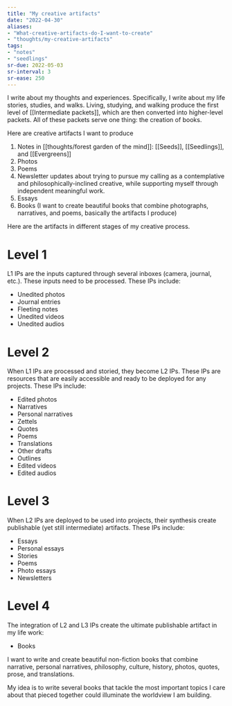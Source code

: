 ```yaml
---
title: "My creative artifacts"
date: "2022-04-30"
aliases:
- "What-creative-artifacts-do-I-want-to-create"
- "thoughts/my-creative-artifacts"
tags:
- "notes"
- "seedlings"
sr-due: 2022-05-03
sr-interval: 3
sr-ease: 250
---
```


I write about my thoughts and experiences. Specifically, I write about my life stories, studies, and walks. Living, studying, and walking produce the first level of [[Intermediate packets]], which are then converted into higher-level packets. All of these packets serve one thing: the creation of books.

Here are creative artifacts I want to produce
1. Notes in [[thoughts/forest garden of the mind]]: [[Seeds]], [[Seedlings]], and [[Evergreens]]
2. Photos
3. Poems
4. Newsletter updates about trying to pursue my calling as a contemplative and philosophically-inclined creative, while supporting myself through independent meaningful work.
5. Essays
6. Books (I want to create beautiful books that combine photographs, narratives, and poems, basically the artifacts I produce)

Here are the artifacts in different stages of my creative process.

# Level 1

L1 IPs are the inputs captured through several inboxes (camera, journal, etc.). These inputs need to be processed. These IPs include:

- Unedited photos
- Journal entries
- Fleeting notes
- Unedited videos
- Unedited audios

# Level 2

When L1 IPs are processed and storied, they become L2 IPs. These IPs are resources that are easily accessible and ready to be deployed for any projects. These IPs include:

- Edited photos
- Narratives
- Personal narratives
- Zettels
- Quotes
- Poems
- Translations
- Other drafts
- Outlines
- Edited videos
- Edited audios

# Level 3

When L2 IPs are deployed to be used into projects, their synthesis create publishable (yet still intermediate) artifacts. These IPs include:

- Essays
- Personal essays
- Stories
- Poems
- Photo essays
- Newsletters

# Level 4

The integration of L2 and L3 IPs create the ultimate publishable artifact in my life work:

- Books

I want to write and create beautiful non-fiction books that combine narrative, personal narratives, philosophy, culture, history, photos, quotes, prose, and translations.

My idea is to write several books that tackle the most important topics I care about that pieced together could illuminate the worldview I am building.

